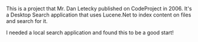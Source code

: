 This is a project that Mr. Dan Letecky published on CodeProject in 2006.
It's a Desktop Search application that uses Lucene.Net to index content on files and search for it.

I needed a local search application and found this to be a good start!
